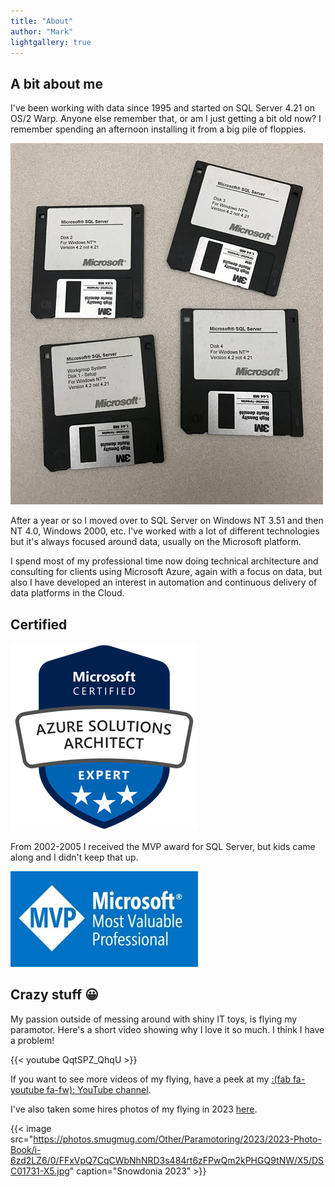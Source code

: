```yaml
---
title: "About"
author: "Mark"
lightgallery: true
---
```


## A bit about me

I've been working with data since 1995 and started on SQL Server 4.21 on OS/2 Warp. Anyone else remember that, or am I just getting a bit old now? I remember spending an afternoon installing it from a big pile of floppies. 

![I remember a bigger pile of floppies than this though](floppies.jpg)

After a year or so I moved over to SQL Server on Windows NT 3.51 and then NT 4.0, Windows 2000, etc. I've worked with a lot of different technologies but it's always focused around data, usually on the Microsoft platform.

I spend most of my professional time now doing technical architecture and consulting for clients using Microsoft Azure, again with a focus on data, but also I have developed an interest in automation and continuous delivery of data platforms in the Cloud.

## Certified

[![Click to Verify Azure Architect Expert](azure-solutions-architect-expert-300x300.png)](https://www.youracclaim.com/badges/513d9704-2878-4fd0-b0e7-f43a423af51c/linked_in)

From 2002-2005 I received the MVP award for SQL Server, but kids came along and I didn't keep that up.

![MVP](mvp-banner-fb-300.jpg)

## Crazy stuff :grinning:

My passion outside of messing around with shiny IT toys, is flying my paramotor. Here's a short video showing why I love it so much. I think I have a problem!

{{< youtube QqtSPZ_QhqU >}}

If you want to see more videos of my flying, have a peek at my [:(fab fa-youtube fa-fw): YouTube channel](https://www.youtube.com/@markallisonparamotor).

I've also taken some hires photos of my flying in 2023 [here](https://markallison.smugmug.com/Other/Paramotoring/2023/2023-Photo-Book/).

{{< image src="https://photos.smugmug.com/Other/Paramotoring/2023/2023-Photo-Book/i-6zd2LZ6/0/FFxVpQ7CqCWbNhNRD3s484rt6zFPwQm2kPHGQ9tNW/X5/DSC01731-X5.jpg" caption="Snowdonia 2023" >}}